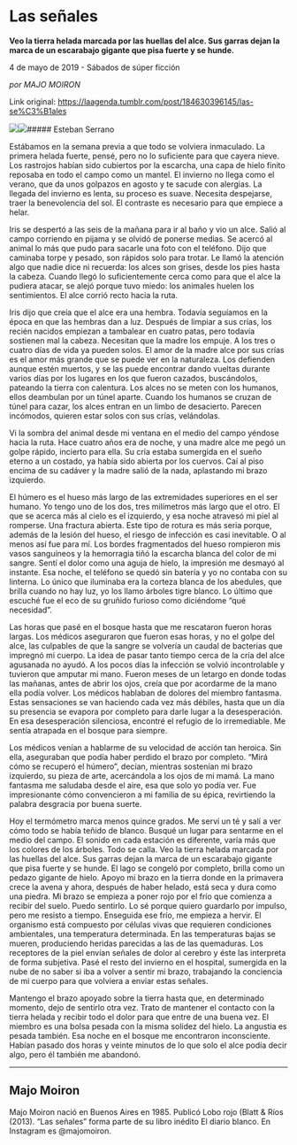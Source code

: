 # Las señales

**Veo la tierra helada marcada por las huellas del alce. Sus garras dejan la marca de un escarabajo gigante que pisa fuerte y se hunde.**

4 de mayo de 2019 - Sábados de súper ficción

_por MAJO MOIRON_

Link original: https://laagenda.tumblr.com/post/184630396145/las-se%C3%B1ales

![](https://64.media.tumblr.com/1331ad13af8721360835cc17f5b11242/a10020ed22720d9b-31/s500x750/c2b570628ce64f4fcd9c0b4a9cb8abbbe097618a.jpg)![](https://64.media.tumblr.com/1331ad13af8721360835cc17f5b11242/a10020ed22720d9b-31/s500x750/c2b570628ce64f4fcd9c0b4a9cb8abbbe097618a.jpg)##### Esteban Serrano

Estábamos en la semana previa a que todo se volviera inmaculado. La primera helada fuerte, pensé, pero no lo suficiente para que cayera nieve. Los rastrojos habían sido cubiertos por la escarcha, una capa de hielo finito reposaba en todo el campo como un mantel. El invierno no llega como el verano, que da unos golpazos en agosto y te sacude con alergias. La llegada del invierno es lenta, su proceso es suave. Necesita despejarse, traer la benevolencia del sol. El contraste es necesario para que empiece a helar.

Iris se despertó a las seis de la mañana para ir al baño y vio un alce. Salió al campo corriendo en pijama y se olvidó de ponerse medias. Se acercó al animal lo más que pudo para sacarle una foto con el teléfono. Dijo que caminaba torpe y pesado, son rápidos solo para trotar. Le llamó la atención algo que nadie dice ni recuerda: los alces son grises, desde los pies hasta la cabeza. Cuando llegó lo suficientemente cerca como para que el alce la pudiera atacar, se alejó porque tuvo miedo: los animales huelen los sentimientos. El alce corrió recto hacia la ruta.

Iris dijo que creía que el alce era una hembra. Todavía seguíamos en la época en que las hembras dan a luz. Después de limpiar a sus crías, los recién nacidos empiezan a tambalear en cuatro patas, pero todavía sostienen mal la cabeza. Necesitan que la madre los empuje. A los tres o cuatro días de vida ya pueden solos. El amor de la madre alce por sus crías es el amor más grande que se puede ver en la naturaleza. Los defienden aunque estén muertos, y se las puede encontrar dando vueltas durante varios días por los lugares en los que fueron cazados, buscándolos, pateando la tierra con calentura. Los alces no se meten con los humanos, ellos deambulan por un túnel aparte. Cuando los humanos se cruzan de túnel para cazar, los alces entran en un limbo de desacierto. Parecen incómodos, quieren estar solos con sus crías, velándolas. 

Vi la sombra del animal desde mi ventana en el medio del campo yéndose hacia la ruta. Hace cuatro años era de noche, y una madre alce me pegó un golpe rápido, incierto para ella. Su cría estaba sumergida en el sueño eterno a un costado, ya había sido abierta por los cuervos. Caí al piso encima de su cadáver y la madre salió de la nada, aplastando mi brazo izquierdo. 

El húmero es el hueso más largo de las extremidades superiores en el ser humano. Yo tengo uno de los dos, tres milímetros más largo que el otro. El que se acerca más al cielo es el izquierdo, y esa noche atravesó mi piel al romperse. Una fractura abierta. Este tipo de rotura es más seria porque, además de la lesión del hueso, el riesgo de infección es casi inevitable. O al menos así fue para mí. Los bordes fragmentados del hueso rompieron mis vasos sanguíneos y la hemorragia tiñó la escarcha blanca del color de mi sangre. Sentí el dolor como una aguja de hielo, la impresión me desmayó al instante. Esa noche, el teléfono se quedó sin batería y yo no contaba con su linterna. Lo único que iluminaba era la corteza blanca de los abedules, que brilla cuando no hay luz, yo los llamo árboles tigre blanco. Lo último que escuché fue el eco de su gruñido furioso como diciéndome “qué necesidad”.

Las horas que pasé en el bosque hasta que me rescataron fueron horas largas. Los médicos aseguraron que fueron esas horas, y no el golpe del alce, las culpables de que la sangre se volvería un caudal de bacterias que impregnó mi cuerpo. La idea de pasar tanto tiempo cerca de la cría del alce agusanada no ayudó. A los pocos días  la infección se volvió incontrolable y tuvieron que amputar mi mano. Fueron meses de un letargo en donde todas las mañanas, antes de abrir los ojos, creía que por acordarme de la mano ella podía volver. Los médicos hablaban de dolores del miembro fantasma. Estas sensaciones se van haciendo cada vez más débiles, hasta que un día su presencia se evapora por completo para darle lugar a la desesperación. En esa desesperación silenciosa, encontré el refugio de lo irremediable. Me sentía atrapada en el bosque para siempre.

Los médicos venían a hablarme de su velocidad de acción tan heroica. Sin ella, aseguraban que podía haber perdido el brazo por completo. “Mirá cómo se recuperó el húmero”, decían, mientras sostenían mi brazo izquierdo, su pieza de arte, acercándola a los ojos de mi mamá. La mano fantasma me saludaba desde el aire, esa que solo yo podía ver. Fue impresionante cómo convencieron a mi familia de su épica, revirtiendo la palabra desgracia por buena suerte. 

Hoy el termómetro marca menos quince grados. Me serví un té y salí a ver cómo todo se había teñido de blanco. Busqué un lugar para sentarme en el medio del campo. El sonido en cada estación es diferente, varía más que los colores de los árboles. Todo se calla. Veo la tierra helada marcada por las huellas del alce. Sus garras dejan la marca de un escarabajo gigante que pisa fuerte y se hunde. El lago se congeló por completo, brilla como un pedazo gigante de hielo. Apoyo mi brazo en la tierra donde en la primavera crece la avena y ahora, después de haber helado, está seca y dura como una piedra. Mi brazo se empieza a poner rojo por el frío que comienza a recibir del suelo. Puedo sentirlo. Lo sé porque quiero guardarlo por impulso, pero me resisto a tiempo.  Enseguida ese frío, me empieza a hervir.  El organismo está compuesto por células vivas que requieren condiciones ambientales, una temperatura determinada. En las temperaturas bajas se mueren, produciendo heridas parecidas a las de las quemaduras. Los receptores de la piel envían señales de dolor al cerebro y éste las interpreta de forma subjetiva. Pasé el resto del invierno en el hospital, sumergida en la nube de no saber si iba a volver a sentir mi brazo, trabajando la conciencia de mi cuerpo para que volviera a enviar estas señales. 

Mantengo el brazo apoyado sobre la tierra hasta que, en determinado momento, dejo de sentirlo otra vez. Trato de mantener el contacto con la tierra helada y recibir todo el dolor para que entre de una buena vez. El miembro es una bolsa pesada con la misma solidez del hielo. La angustia es pesada también. Esa noche en el bosque me encontraron inconsciente. Habían pasado dos horas y veinte minutos de lo que solo el alce podía decir algo, pero él también me abandonó. 



---

Majo Moiron
-----------

 
Majo Moiron nació en Buenos Aires en 1985. Publicó Lobo rojo (Blatt & Ríos (2013). “Las señales” forma parte de su libro inédito El diario blanco. En Instagram es @majomoiron.

